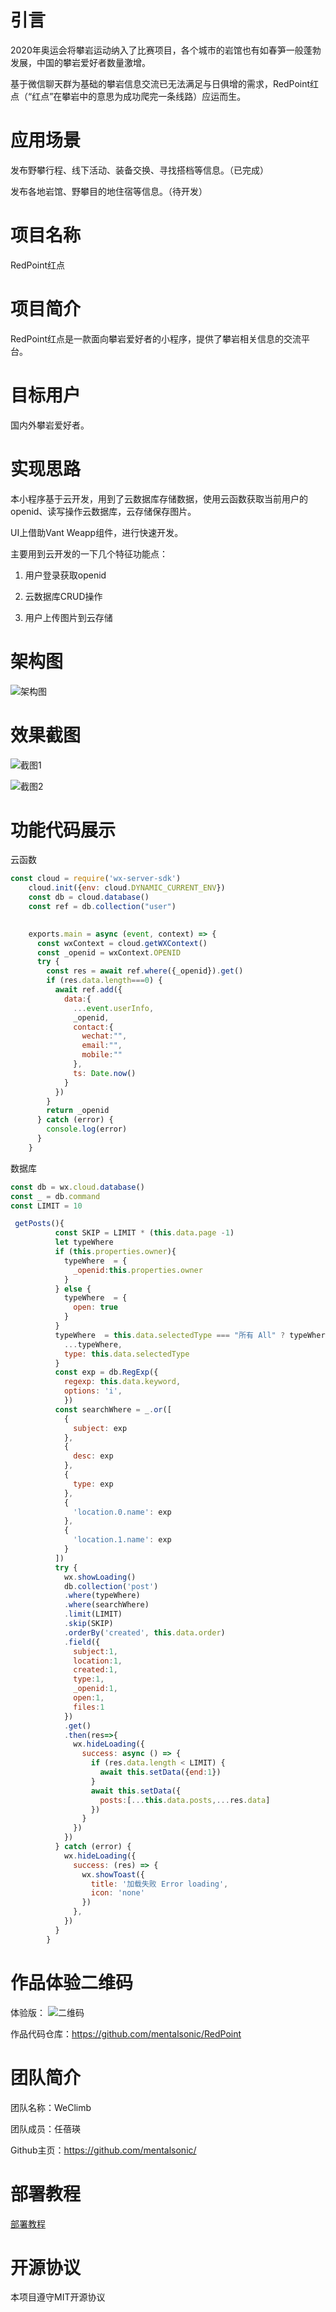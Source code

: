 # 引言

2020年奥运会将攀岩运动纳入了比赛项目，各个城市的岩馆也有如春笋一般蓬勃发展，中国的攀岩爱好者数量激增。

基于微信聊天群为基础的攀岩信息交流已无法满足与日俱增的需求，RedPoint红点（“红点”在攀岩中的意思为成功爬完一条线路）应运而生。

# 应用场景

发布野攀行程、线下活动、装备交换、寻找搭档等信息。（已完成）

发布各地岩馆、野攀目的地住宿等信息。（待开发）

# 项目名称

RedPoint红点

# 项目简介

RedPoint红点是一款面向攀岩爱好者的小程序，提供了攀岩相关信息的交流平台。

# 目标用户

国内外攀岩爱好者。

# 实现思路

本小程序基于云开发，用到了云数据库存储数据，使用云函数获取当前用户的openid、读写操作云数据库，云存储保存图片。

UI上借助Vant Weapp组件，进行快速开发。

主要用到云开发的一下几个特征功能点：

1. 用户登录获取openid

2. 云数据库CRUD操作

3. 用户上传图片到云存储

# 架构图

![架构图](https://github.com/mentalsonic/RedPoint/blob/master/screenshot/Screen%20Shot%202020-09-17%20at%2011.02.02%20PM.png)

# 效果截图

![截图1](https://github.com/mentalsonic/RedPoint/blob/master/screenshot/Screen%20Shot%202020-09-17%20at%2011.13.26%20PM.png)

![截图2](https://github.com/mentalsonic/RedPoint/blob/master/screenshot/Screen%20Shot%202020-09-17%20at%2011.13.35%20PM.png)

# 功能代码展示

云函数

```js
const cloud = require('wx-server-sdk')
	cloud.init({env: cloud.DYNAMIC_CURRENT_ENV})
	const db = cloud.database()
	const ref = db.collection("user")
	

	exports.main = async (event, context) => {
	  const wxContext = cloud.getWXContext()
	  const _openid = wxContext.OPENID
	  try {
	    const res = await ref.where({_openid}).get()
	    if (res.data.length===0) {
	      await ref.add({
	        data:{
	          ...event.userInfo,
	          _openid,
	          contact:{
	            wechat:"",
	            email:"",
	            mobile:""
	          },
	          ts: Date.now()
	        }
	      })
	    }
	    return _openid
	  } catch (error) {
	    console.log(error)
	  }
	}
```

数据库

```js
const db = wx.cloud.database()
const _ = db.command
const LIMIT = 10

 getPosts(){
	      const SKIP = LIMIT * (this.data.page -1)
	      let typeWhere
	      if (this.properties.owner){
	        typeWhere  = {
	          _openid:this.properties.owner
	        }
	      } else {
	        typeWhere  = {
	          open: true
	        }
	      }
	      typeWhere  = this.data.selectedType === "所有 All" ? typeWhere : {
	        ...typeWhere,
	        type: this.data.selectedType
	      }
	      const exp = db.RegExp({
	        regexp: this.data.keyword,
	        options: 'i',
	        })
	      const searchWhere = _.or([
	        {
	          subject: exp 
	        },
	        {
	          desc: exp 
	        },
	        {
	          type: exp 
	        },
	        {
	          'location.0.name': exp 
	        },
	        {
	          'location.1.name': exp 
	        }
	      ])
	      try {
	        wx.showLoading()
	        db.collection('post')
	        .where(typeWhere)
	        .where(searchWhere)
	        .limit(LIMIT)
	        .skip(SKIP)
	        .orderBy('created', this.data.order)
	        .field({
	          subject:1,
	          location:1,
	          created:1,
	          type:1,
	          _openid:1,
	          open:1,
	          files:1
	        })
	        .get()
	        .then(res=>{          
	          wx.hideLoading({
	            success: async () => {
	              if (res.data.length < LIMIT) {
	                await this.setData({end:1})
	              }
	              await this.setData({
	                posts:[...this.data.posts,...res.data]
	              })
	            }
	          })
	        })
	      } catch (error) {
	        wx.hideLoading({
	          success: (res) => {
	            wx.showToast({
	              title: '加载失败 Error loading',
	              icon: 'none'
	            })
	          },
	        })
	      }
	    }
```








# 作品体验二维码

体验版：
![二维码](https://github.com/mentalsonic/RedPoint/blob/master/screenshot/oRF1t5aNDP4W-8fguUygV8tN4eWA.jpg)

作品代码仓库：https://github.com/mentalsonic/RedPoint

# 团队简介

团队名称：WeClimb

团队成员：任蓓瑛

Github主页：https://github.com/mentalsonic/






# 部署教程

[部署教程](https://github.com/mentalsonic/RedPoint/blob/master/deployment.md)

# 开源协议

本项目遵守MIT开源协议